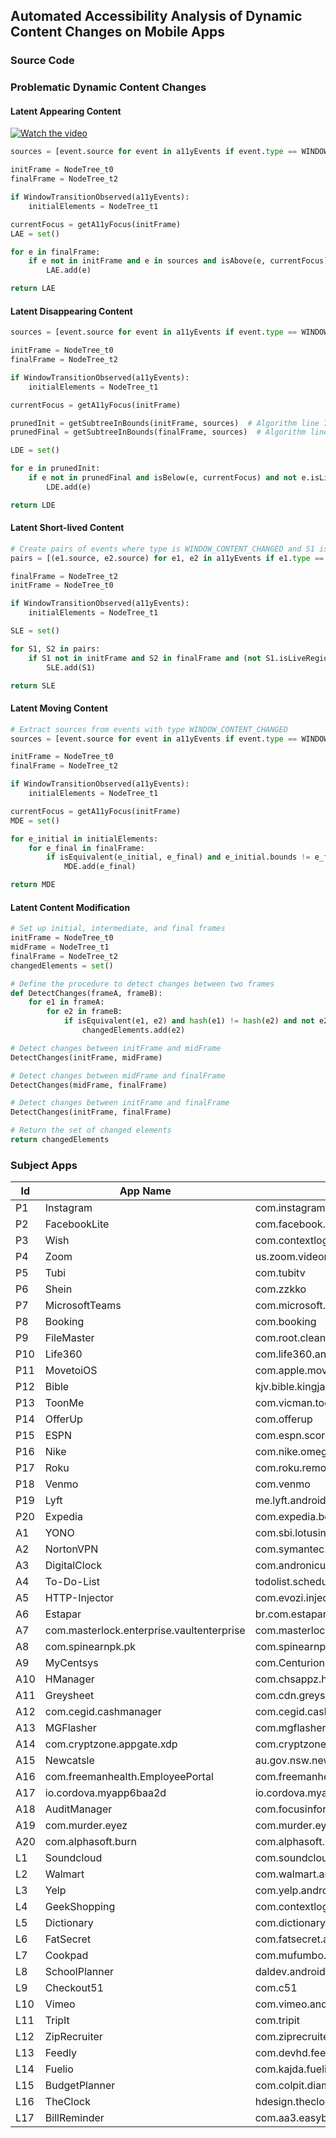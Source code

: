 ## Automated Accessibility Analysis of Dynamic Content Changes on Mobile Apps
### Source Code



### Problematic Dynamic Content Changes

#### Latent Appearing Content


[![Watch the video](https://github.com/timestump/timestump/blob/main/Fuelio.png)](https://github.com/timestump/timestump/blob/main/fuelio.mp4 
)


<!-- <img src="fuelio.mp4" alt="Appeared buttons remain unknown to screen reader users" width="150"/> -->

```python
sources = [event.source for event in a11yEvents if event.type == WINDOW_CONTENT_CHANGED]

initFrame = NodeTree_t0
finalFrame = NodeTree_t2

if WindowTransitionObserved(a11yEvents):
    initialElements = NodeTree_t1

currentFocus = getA11yFocus(initFrame)
LAE = set()

for e in finalFrame:
    if e not in initFrame and e in sources and isAbove(e, currentFocus) and not e.isLiveRegion:
        LAE.add(e)

return LAE
```

#### Latent Disappearing Content
```python
sources = [event.source for event in a11yEvents if event.type == WINDOW_CONTENT_CHANGED]

initFrame = NodeTree_t0
finalFrame = NodeTree_t2

if WindowTransitionObserved(a11yEvents):
    initialElements = NodeTree_t1

currentFocus = getA11yFocus(initFrame)

prunedInit = getSubtreeInBounds(initFrame, sources)  # Algorithm line 7
prunedFinal = getSubtreeInBounds(finalFrame, sources)  # Algorithm line 8

LDE = set()

for e in prunedInit:
    if e not in prunedFinal and isBelow(e, currentFocus) and not e.isLiveRegion:
        LDE.add(e)

return LDE
```
#### Latent Short-lived Content
```python
# Create pairs of events where type is WINDOW_CONTENT_CHANGED and S1 is within S2
pairs = [(e1.source, e2.source) for e1, e2 in a11yEvents if e1.type == e2.type == WINDOW_CONTENT_CHANGED and isWithin(e1.source, e2.source)]  # Algorithm line 1

finalFrame = NodeTree_t2
initFrame = NodeTree_t0

if WindowTransitionObserved(a11yEvents):
    initialElements = NodeTree_t1

SLE = set()

for S1, S2 in pairs:
    if S1 not in initFrame and S2 in finalFrame and (not S1.isLiveRegion or S1.isClickable):
        SLE.add(S1)

return SLE
```
#### Latent Moving Content
```python
# Extract sources from events with type WINDOW_CONTENT_CHANGED
sources = [event.source for event in a11yEvents if event.type == WINDOW_CONTENT_CHANGED]

initFrame = NodeTree_t0
finalFrame = NodeTree_t2

if WindowTransitionObserved(a11yEvents):
    initialElements = NodeTree_t1

currentFocus = getA11yFocus(initFrame)
MDE = set()

for e_initial in initialElements:
    for e_final in finalFrame:
        if isEquivalent(e_initial, e_final) and e_initial.bounds != e_final.bounds and e_initial in sources and e_final in sources and (isAbove(e_final, currentFocus) or (isAbove(e_initial, currentFocus) and isBelow(e_final, currentFocus))):
            MDE.add(e_final)

return MDE
```
#### Latent Content Modification
```python
# Set up initial, intermediate, and final frames
initFrame = NodeTree_t0
midFrame = NodeTree_t1
finalFrame = NodeTree_t2
changedElements = set()

# Define the procedure to detect changes between two frames
def DetectChanges(frameA, frameB):
    for e1 in frameA:
        for e2 in frameB:
            if isEquivalent(e1, e2) and hash(e1) != hash(e2) and not e2.isLiveRegion:
                changedElements.add(e2)

# Detect changes between initFrame and midFrame
DetectChanges(initFrame, midFrame)

# Detect changes between midFrame and finalFrame
DetectChanges(midFrame, finalFrame)

# Detect changes between initFrame and finalFrame
DetectChanges(initFrame, finalFrame)

# Return the set of changed elements
return changedElements
```
### Subject Apps

| Id  | App Name                                  | Package Name                                         | Installs   | Rate | Category      |
|-----|-------------------------------------------|------------------------------------------------------|------------|------|---------------|
| P1  | Instagram                                 | com.instagram.android                                | 1000000000 |  4.1 | Social        |
| P2  | FacebookLite                              | com.facebook.lite                                    | 1000000000 |  4.1 | Social        |
| P3  | Wish                                      | com.contextlogic.wish                                |  500000000 |  4.6 | Shopping      |
| P4  | Zoom                                      | us.zoom.videomeetings                                |  500000000 |  4.4 | Business      |
| P5  | Tubi                                      | com.tubitv                                           |  100000000 |  4.8 | Entertainment |
| P6  | Shein                                     | com.zzkko                                            |  100000000 |  4.8 | Shopping      |
| P7  | MicrosoftTeams                            | com.microsoft.teams                                  |  100000000 |  4.7 | Business      |
| P8  | Booking                                   | com.booking                                          |  100000000 |  4.6 | Travel        |
| P9  | FileMaster                                | com.root.clean.boost.explorer.filemanager            |  100000000 |  4.5 | Tools         |
| P10 | Life360                                   | com.life360.android.safetymapd                       |  100000000 |  4.5 | Lifestyle     |
| P11 | MovetoiOS                                 | com.apple.movetoios                                  |  100000000 |  2.9 | Tools         |
| P12 | Bible                                     | kjv.bible.kingjamesbible                             |   50000000 |  4.9 | Books         |
| P13 | ToonMe                                    | com.vicman.toonmeapp                                 |   50000000 |  4.6 | Photography   |
| P14 | OfferUp                                   | com.offerup                                          |   50000000 |  4.3 | Shopping      |
| P15 | ESPN                                      | com.espn.score_center                                |   50000000 |    4 | Sports        |
| P16 | Nike                                      | com.nike.omega                                       |   10000000 |  4.5 | Shopping      |
| P17 | Roku                                      | com.roku.remote                                      |   10000000 |  4.4 | Entertainment |
| P18 | Venmo                                     | com.venmo                                            |   10000000 |  4.2 | Finance       |
| P19 | Lyft                                      | me.lyft.android                                      |   10000000 |  3.8 | Navigation    |
| P20 | Expedia                                   | com.expedia.bookings                                 |   10000000 |  3.5 | Travel        |
| A1  | YONO                                      | com.sbi.lotusintouch                                 |  100000000 |  4.1 | Finance       |
| A2  | NortonVPN                                 | com.symantec.securewifi                              |   10000000 |  4.3 | Tools         |
| A3  | DigitalClock                              | com.andronicus.ledclock                              |   10000000 |  4.1 | Tools         |
| A4  | To-Do-List                                | todolist.scheduleplanner.dailyplanner.todo.reminders |    5000000 |  4.7 | Productivity  |
| A5  | HTTP-Injector                             | com.evozi.injector.lite                              |    1000000 |  4.5 | Tools         |
| A6  | Estapar                                   | br.com.estapar.sp                                    |    1000000 |  4.3 | Vehicles      |
| A7  | com.masterlock.enterprise.vaultenterprise | com.masterlock.enterprise.vaultenterprise            |      50000 |  4.2 | Lifestyle     |
| A8  | com.spinearnpk.pk                         | com.spinearnpk.pk                                    |      50000 |  3.8 | Finance       |
| A9  | MyCentsys                                 | com.CenturionSystems.MyCentsysPro                    |      10000 | -    | House         |
| A10 | HManager                                  | com.chsappz.hmanager                                 |      10000 |  4.2 | Productivity  |
| A11 | Greysheet                                 | com.cdn.greysheet                                    |      10000 |    4 | Lifestyle     |
| A12 | com.cegid.cashmanager                     | com.cegid.cashmanager                                |       5000 | -    | Business      |
| A13 | MGFlasher                                 | com.mgflasher.app                                    |       5000 |  4.2 | Vehicles      |
| A14 | com.cryptzone.appgate.xdp                 | com.cryptzone.appgate.xdp                            |       5000 |  3.5 | Business      |
| A15 | Newcatsle                                 | au.gov.nsw.newcastle.app.android                     |       1000 | -    | Lifestyle     |
| A16 | com.freemanhealth.EmployeePortal          | com.freemanhealth.EmployeePortal                     |       1000 |  4.2 | Tools         |
| A17 | io.cordova.myapp6baa2d                    | io.cordova.myapp6baa2d                               |        100 | -    | Health        |
| A18 | AuditManager                              | com.focusinformatica.AuditManagerAzimutBenetti       |         50 | -    | Productivity  |
| A19 | com.murder.eyez                           | com.murder.eyez                                      |         50 | -    | Entertainment |
| A20 | com.alphasoft.burn                        | com.alphasoft.burn                                   |          1 | -    | -             |
| L1  | Soundcloud                                | com.soundcloud.android                               |  100000000 |  4.7 | Music         |
| L2  | Walmart                                   | com.walmart.android                                  |   50000000 |  4.4 | Shopping      |
| L3  | Yelp                                      | com.yelp.android                                     |   50000000 |    4 | Food          |
| L4  | GeekShopping                              | com.contextlogic.geek                                |   10000000 |  4.6 | Shopping      |
| L5  | Dictionary                                | com.dictionary                                       |   10000000 |  4.6 | Books         |
| L6  | FatSecret                                 | com.fatsecret.android                                |   10000000 |  4.6 | Health        |
| L7  | Cookpad                                   | com.mufumbo.android.recipe.search                    |   10000000 |  4.6 | Food          |
| L8  | SchoolPlanner                             | daldev.android.gradehelper                           |   10000000 |  4.4 | Education     |
| L9  | Checkout51                                | com.c51                                              |   10000000 |  4.2 | Shopping      |
| L10 | Vimeo                                     | com.vimeo.android.videoapp                           |   10000000 |    4 | Entertainment |
| L11 | TripIt                                    | com.tripit                                           |    5000000 |  4.8 | Tavel         |
| L12 | ZipRecruiter                              | com.ziprecruiter.android.release                     |    5000000 |  4.8 | Business      |
| L13 | Feedly                                    | com.devhd.feedly                                     |    5000000 |  4.3 | News          |
| L14 | Fuelio                                    | com.kajda.fuelio                                     |    1000000 |  4.5 | Vehicles      |
| L15 | BudgetPlanner                             | com.colpit.diamondcoming.isavemoney                  |    1000000 |  4.4 | Finance       |
| L16 | TheClock                                  | hdesign.theclock                                     |    1000000 |  4.4 | Productivity  |
| L17 | BillReminder                              | com.aa3.easybillsreminder                            |     100000 |  4.5 | Finance       |


<!--
**timestump/timestump** is a ✨ _special_ ✨ repository because its `README.md` (this file) appears on your GitHub profile.

Here are some ideas to get you started:

- 🔭 I’m currently working on ...
- 🌱 I’m currently learning ...
- 👯 I’m looking to collaborate on ...
- 🤔 I’m looking for help with ...
- 💬 Ask me about ...
- 📫 How to reach me: ...
- 😄 Pronouns: ...
- ⚡ Fun fact: ...
-->
